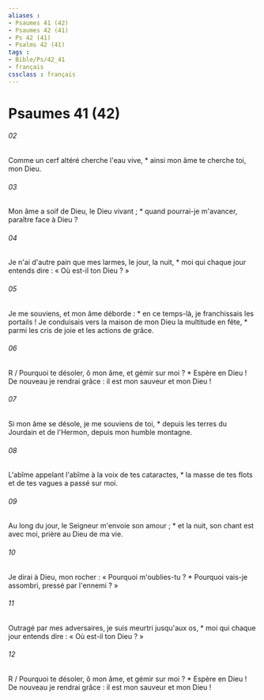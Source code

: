 ```yaml
---
aliases : 
- Psaumes 41 (42)
- Psaumes 42 (41)
- Ps 42 (41)
- Psalms 42 (41)
tags : 
- Bible/Ps/42_41
- français
cssclass : français
---
```


# Psaumes 41 (42)

###### 02
Comme un cerf altéré cherche l'eau vive, * ainsi mon âme te cherche toi, mon Dieu.
###### 03
Mon âme a soif de Dieu, le Dieu vivant ; * quand pourrai-je m'avancer, paraître face à Dieu ?
###### 04
Je n'ai d'autre pain que mes larmes, le jour, la nuit, * moi qui chaque jour entends dire : « Où est-il ton Dieu ? »
###### 05
Je me souviens, et mon âme déborde : * en ce temps-là, je franchissais les portails ! Je conduisais vers la maison de mon Dieu la multitude en fête, * parmi les cris de joie et les actions de grâce.
###### 06
R / Pourquoi te désoler, ô mon âme, et gémir sur moi ? * Espère en Dieu ! De nouveau je rendrai grâce : il est mon sauveur et mon Dieu !
###### 07
Si mon âme se désole, je me souviens de toi, * depuis les terres du Jourdain et de l'Hermon, depuis mon humble montagne.
###### 08
L'abîme appelant l'abîme à la voix de tes cataractes, * la masse de tes flots et de tes vagues a passé sur moi.
###### 09
Au long du jour, le Seigneur m'envoie son amour ; * et la nuit, son chant est avec moi, prière au Dieu de ma vie.
###### 10
Je dirai à Dieu, mon rocher : « Pourquoi m'oublies-tu ? * Pourquoi vais-je assombri, pressé par l'ennemi ? »
###### 11
Outragé par mes adversaires, je suis meurtri jusqu'aux os, * moi qui chaque jour entends dire : « Où est-il ton Dieu ? »
###### 12
R / Pourquoi te désoler, ô mon âme, et gémir sur moi ? * Espère en Dieu ! De nouveau je rendrai grâce : il est mon sauveur et mon Dieu !
